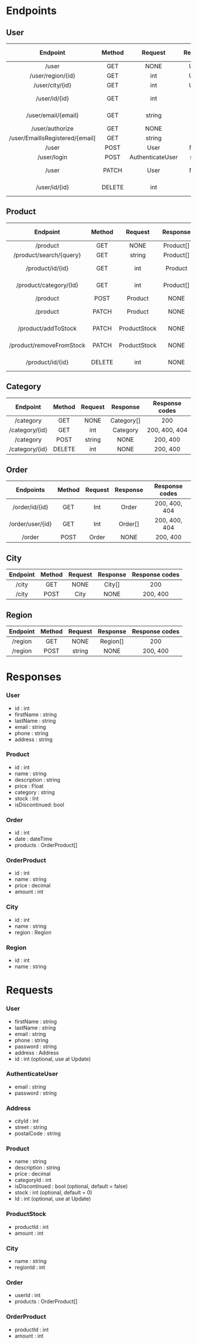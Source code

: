 <h1>Endpoints</h1>
<h2>User</h2>

|            Endpoint             | Method |     Request      | Response | Response codes |
|:-------------------------------:|:------:|:----------------:|:--------:|:--------------:|
|              /user              |  GET   |       NONE       |  User[]  |      200       |
|        /user/region/{id}        |  GET   |       int        |  User[]  |    200, 400    |
|         /user/city/{id}         |  GET   |       int        |  User[]  |    200, 400    |
|          /user/id/{id}          |  GET   |       int        |   User   | 200, 400, 404  |
|       /user/email/{email}       |  GET   |      string      |   User   | 200, 400, 404  |
|         /user/authorize         |  GET   |       NONE       |   int    |    200, 401    |
| /user/EmailIsRegistered/{email] |  GET   |      string      |   bool   |      200       |
|              /user              |  POST  |       User       |   NONE   |    200, 400    |
|           /user/login           |  POST  | AuthenticateUser |  string  |    200, 400    |
|              /user              | PATCH  |       User       |   NONE   | 200, 400, 404  |
|          /user/id/{id}          | DELETE |       int        |   User   | 200, 400, 404  |

<h2>Product</h2>

|         Endpoint         | Method |   Request    | Response  | Response codes |
|:------------------------:|:------:|:------------:|:---------:|:--------------:|
|         /product         |  GET   |     NONE     | Product[] |      200       |
| /product/search/{query}  |  GET   |    string    | Product[] |    200, 400    |
|     /product/id/{id}     |  GET   |     int      |  Product  | 200. 400, 404  |
|  /product/category/{Id}  |  GET   |     int      | Product[] | 200, 400, 404  |
|         /product         |  POST  |   Product    |   NONE    |    200, 400    |
|         /product         | PATCH  |   Product    |   NONE    | 200, 400, 404  |
|   /product/addToStock    | PATCH  | ProductStock |   NONE    |  200, 400,404  |
| /product/removeFromStock | PATCH  | ProductStock |   NONE    |  200, 400,404  |
|     /product/id/{id}     | DELETE |     int      |   NONE    | 200, 400, 404  |

<h2>Category</h2>

|    Endpoint    | Method | Request |  Response  | Response codes |
|:--------------:|:------:|:-------:|:----------:|:--------------:|
|   /category    |  GET   |  NONE   | Category[] |      200       |
| /category/{id} |  GET   |   int   |  Category  | 200, 400, 404  |
|   /category    |  POST  | string  |    NONE    |    200, 400    |
| /category/{id} | DELETE |   int   |    NONE    |    200, 400    |

<h2>Order</h2>

|    Endpoints     | Method | Request | Response | Response codes |
|:----------------:|:------:|:-------:|:--------:|:--------------:|
|  /order/id/{id}  |  GET   |   Int   |  Order   | 200, 400, 404  |
| /order/user/{id} |  GET   |   Int   | Order[]  | 200, 400, 404  |
|      /order      |  POST  |  Order  |   NONE   |    200, 400    |

<h2>City</h2>

| Endpoint | Method | Request | Response | Response codes |
|:--------:|:------:|:-------:|:--------:|:--------------:|
|  /city   |  GET   |  NONE   |  City[]  |      200       |
|  /city   |  POST  |  City   |   NONE   |    200, 400    |

<h2>Region</h2>

| Endpoint | Method | Request | Response | Response codes |
|:--------:|:------:|:-------:|:--------:|:--------------:|
| /region  |  GET   |  NONE   | Region[] |      200       |
| /region  |  POST  | string  |   NONE   |    200, 400    |

<h1>Responses</h1>

<h3>User</h3>
<ul>
    <li>id : int</li>
    <li>firstName : string</li>
    <li>lastName : string</li>
    <li>email : string</li>
    <li>phone : string</li>
    <li>address : string</li>
</ul>

<h3>Product</h3>
<ul>
    <li> id : int</li>
    <li> name : string</li>
    <li> description : string</li>
    <li> price : Float</li>
    <li> category : string</li>
    <li> stock : Int</li>
    <li>isDiscontinued: bool</li>
</ul>

<h3>Order</h3>
<ul>
    <li>id : int</li>
    <li>date : dateTime</li>
    <li>products : OrderProduct[]</li>
</ul>

<h3>OrderProduct</h3>
<ul>
    <li>id : int</li>
    <li>name : string</li>
    <li>price : decimal</li>
    <li>amount : int</li>
</ul>

<h3>City</h3>
<ul>
    <li>id : int</li>
    <li>name : string</li>
    <li>region : Region</li>
</ul>

<h3>Region</h3>
<ul>
    <li>id : int</li>
    <li>name : string</li>
</ul>

<h1>Requests</h1>

<h3>User</h3>
<ul>
    <li>firstName : string</li>
    <li>lastName : string</li>
    <li>email : string</li>
    <li>phone : string</li>
    <li>password : string</li>
    <li>address : Address</li>
    <li>id : int (optional, use at Update)</li>
</ul>

<h3>AuthenticateUser</h3>
<ul>
    <li>email : string</li>
    <li>password : string</li>
</ul>

<h3>Address</h3>
<ul>
    <li>cityId : int</li>
    <li>street : string</li>
    <li>postalCode : string</li>
</ul>

<h3>Product</h3>
<ul>
    <li>name : string</li>
    <li>description : string</li>
    <li>price : decimal</li>
    <li>categoryId : int</li>
    <li>isDiscontinued : bool (optional, default = false)</li>
    <li>stock : int (optional, default = 0)</li>
    <li>Id : int (optional, use at Update)</li>
</ul>

<h3>ProductStock</h3>
<ul>
    <li>productId : int</li>
    <li>amount : int</li>
</ul>
<h3>City</h3>
<ul>
    <li>name : string</li>
    <li>regionId : int</li>
</ul>


<h3>Order</h3>
<ul>
    <li>userId : int</li>
    <li>products : OrderProduct[]</li>
</ul>

<h3>OrderProduct</h3>
<ul>
    <li>productId : int</li>
    <li>amount : int</li>
</ul>